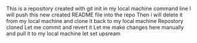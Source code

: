 This is a repository created with git init in my local machine command line 
I will push this new created README file into the repo 
Then i will delete it from my local machine and clone it back to my local machine
Repostory cloned
Let me  commit and revert it
Let me make changes here manually and pull it to my local machine
let set upsream
